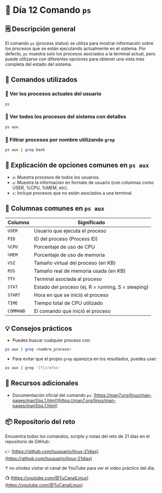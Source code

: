 # 🧠 Día 12 Comando `ps`

## 🗒️ Descripción general

El comando `ps` (process status) se utiliza para mostrar información sobre los procesos que se están
ejecutando actualmente en el sistema. Por defecto, `ps` muestra solo los procesos asociados a la
terminal actual, pero puede utilizarse con diferentes opciones para obtener una vista más completa
del estado del sistema.

## 🧰 Comandos utilizados

### 📌 Ver los procesos actuales del usuario

```bash
ps
```

### 📌 Ver todos los procesos del sistema con detalles

```bash
ps aux
```

### 📌 Filtrar procesos por nombre utilizando `grep`

```bash
ps aux | grep bash
```

## 🧩 Explicación de opciones comunes en `ps aux`

* `a`: Muestra procesos de todos los usuarios.
* `u`: Muestra la información en formato de usuario (con columnas como USER, %CPU, %MEM, etc).
* `x`: Incluye procesos que no están asociados a una terminal.

## 🧵 Columnas comunes en `ps aux`

| Columna  | Significado                                      |
|----------|--------------------------------------------------|
| `USER`   | Usuario que ejecuta el proceso                   |
| `PID`    | ID del proceso (Process ID)                      |
| `%CPU`   | Porcentaje de uso de CPU                         |
| `%MEM`   | Porcentaje de uso de memoria                     |
| `VSZ`    | Tamaño virtual del proceso (en KB)               |
| `RSS`    | Tamaño real de memoria usada (en KB)             |
| `TTY`    | Terminal asociada al proceso                     |
| `STAT`   | Estado del proceso (ej. R = running, S = sleeping) |
| `START`  | Hora en que se inició el proceso                 |
| `TIME`   | Tiempo total de CPU utilizado                    |
| `COMMAND`| El comando que inició el proceso                 |

## 💡 Consejos prácticos

* Puedes buscar cualquier proceso con:

```bash
ps aux | grep <nombre_proceso>
```

* Para evitar que el propio `grep` aparezca en los resultados, puedes usar:

```bash
ps aux | grep '[f]irefox'
```

## 🔗 Recursos adicionales

* Documentación oficial del comando `ps`:
  [https://man7.org/linux/man-pages/man1/ps.1.html](https://man7.org/linux/man-pages/man1/ps.1.html)

## 📦 Repositorio del reto

Encuentra todos los comandos, scripts y notas del reto de 21 días en el repositorio de GitHub:

👉 [https://github.com/tuusuario/linux-21dias](https://github.com/tuusuario/linux-21dias)

Y no olvides visitar el canal de YouTube para ver el video práctico del día:

📺 [https://youtube.com/@TuCanalLinux](https://youtube.com/@TuCanalLinux)
